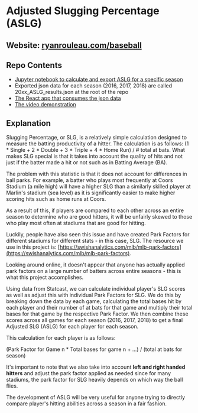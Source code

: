 # Adjusted Slugging Percentage (ASLG)

## Website: [ryanrouleau.com/baseball](https://ryanrouleau.com/baseball)

## Repo Contents
* [Jupyter notebook to calculate and export ASLG for a specific season](https://github.com/ryanrouleau/baseball-fun/blob/master/ASLG.ipynb)
* Exported json data for each season (2016, 2017, 2018) are called 20xx\_ASLG\_results.json at the root of the repo
* [The React app that consumes the json data](https://github.com/ryanrouleau/baseball-fun/tree/master/frontend)
* [The video demonstration]()

## Explanation

Slugging Percentage, or SLG, is a relatively simple calculation designed to measure the batting productivity of a hitter.  The calculation is as follows: (1 * Single + 2 * Double + 3 * Triple + 4 * Home Run) / # total at bats.  What makes SLG special is that it takes into account the quality of hits and not just if the batter made a hit or not such as in Batting Average (BA).

The problem with this statistic is that it does not account for differences in ball parks.  For example, a batter who plays most frequently at Coors Stadium (a mile high) will have a higher SLG than a similarly skilled player at Marlin's stadium (sea level) as it is significantly easier to make higher scoring hits such as home runs at Coors.   

As a result of this, if players are compared to each other across an entire season to determine who are good hitters, it will be unfairly skewed to those who play most often at stadiums that are good for hitting.

Luckily, people have also seen this issue and have created Park Factors for different stadiums for different stats - in this case, SLG.  The resource we use in this project is: [https://swishanalytics.com/mlb/mlb-park-factors](https://swishanalytics.com/mlb/mlb-park-factors).

Looking around online, it doesn't appear that anyone has actually applied park factors on a large number of batters across entire seasons - this is what this project accomplishes.

Using data from Statcast, we can calculate individual player's SLG scores as well as adjust this with individual Park Factors for SLG.  We do this by breaking down the data by each game, calculating the total bases hit by each player and their number of at bats for that game and multiply their total bases for that game by the respective Park Factor.  We then combine these scores across all games for each season (2016, 2017, 2018) to get a final Adjusted SLG (ASLG) for each player for each season.

This calculation for each player is as follows: 

(Park Factor for Game n * Total bases for game n + ...) / (total at bats for season)

It's important to note that we also take into account **left and right handed hitters** and adjust the park factor applied as needed since for many stadiums, the park factor for SLG heavily depends on which way the ball flies. 

The development of ASLG will be very useful for anyone trying to directly compare player's hitting abilities across a season in a fair fashion.  

